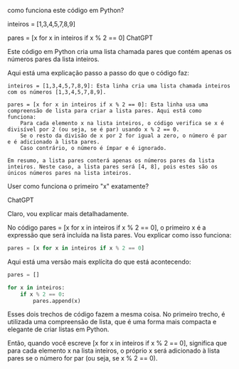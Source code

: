 

como funciona este código em Python?


inteiros = [1,3,4,5,7,8,9]

pares = [x for x in inteiros if x % 2 == 0]
ChatGPT

Este código em Python cria uma lista chamada pares que contém apenas os números pares da lista inteiros.

Aqui está uma explicação passo a passo do que o código faz:

    inteiros = [1,3,4,5,7,8,9]: Esta linha cria uma lista chamada inteiros com os números [1,3,4,5,7,8,9].

    pares = [x for x in inteiros if x % 2 == 0]: Esta linha usa uma compreensão de lista para criar a lista pares. Aqui está como funciona:
        Para cada elemento x na lista inteiros, o código verifica se x é divisível por 2 (ou seja, se é par) usando x % 2 == 0.
        Se o resto da divisão de x por 2 for igual a zero, o número é par e é adicionado à lista pares.
        Caso contrário, o número é ímpar e é ignorado.

    Em resumo, a lista pares conterá apenas os números pares da lista inteiros. Neste caso, a lista pares será [4, 8], pois estes são os únicos números pares na lista inteiros.

User
como funciona o primeiro "x" exatamente?

ChatGPT

Claro, vou explicar mais detalhadamente.

No código pares = [x for x in inteiros if x % 2 == 0], o primeiro x é a expressão que será incluída na lista pares. Vou explicar como isso funciona:

~~~~python
pares = [x for x in inteiros if x % 2 == 0]
~~~~

Aqui está uma versão mais explícita do que está acontecendo:

~~~~python
pares = []

for x in inteiros:
    if x % 2 == 0:
        pares.append(x)
~~~~

Esses dois trechos de código fazem a mesma coisa. No primeiro trecho, é utilizada uma compreensão de lista, que é uma forma mais compacta e elegante de criar listas em Python.

Então, quando você escreve [x for x in inteiros if x % 2 == 0], significa que para cada elemento x na lista inteiros, o próprio x será adicionado à lista pares se o número for par (ou seja, se x % 2 == 0).